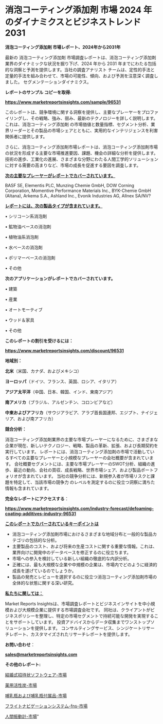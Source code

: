 # 消泡コーティング添加剤 市場 2024 年のダイナミクスとビジネストレンド 2031

<strong>消泡コーティング添加剤 市場レポート、2024年から2031年</strong>

最新の 消泡コーティング添加剤 市場調査レポートは、消泡コーティング添加剤 業界のダイナミックな状況を掘り下げ、2024 年から 2031 年までにわたる包括的な洞察と予測を提供します。当社の調査アナリスト チームは、定性的手法と定量的手法を組み合わせて、市場の可能性、傾向、および予測を注意深く調査しました。 セグメンテーションダイナミクス。



<strong>レポートのサンプル コピーを取得:</strong> <a href=https://www.marketreportsinsights.com/sample/96531>

<strong><u>https://www.marketreportsinsights.com/sample/96531</u></strong></a>

このレポートは、競争環境に関する洞察を提供し、主要なプレーヤーをプロファイリングし、その戦略、強み、弱み、最新のテクノロジーを詳しく説明します。 これは、消泡コーティング添加剤 の市場価値と数量指標、セグメント分析、業界リーダーとその製品の市場シェアとともに、実用的なインテリジェンスを利害関係者に提供します。

さらに、消泡コーティング添加剤市場レポートは、消泡コーティング添加剤市場の状況を形成する主要な市場推進要因、課題、機会の詳細な分析を提供します。 技術の進歩、工業化の進展、さまざまな分野にわたる人間工学的ソリューションに対する需要の高まりなど、市場の成長を促進する要因を調査します。



<strong><u>次の主要なプレーヤーがレポートでカバーされています。</u></strong>

BASF SE, Elementis PLC, Munzing Chemie GmbH, DOW Corning Corporation, Momentive Performance Materials Inc., BYK-Chemie GmbH (Altana), Arkema S.A., Ashland Inc., Evonik Industries AG, Allnex SA/NV?



<strong><u><b>レポートには、次の製品タイプが含まれています。</b></u></strong>

• シリコーン系消泡剤

• 鉱物油ベースの消泡剤

• 植物油系消泡剤

• 水ベースの消泡剤

• ポリマーベースの消泡剤

• その他



<strong><b>次のアプリケーションがレポートでカバーされています。</b></strong>

• 建築

• 産業

• オートモーティブ

• ウッド＆家具

• その他



<strong><b>このレポートの割引を受けるには：</b></strong><a href=https://www.marketreportsinsights.com/discount/96531>

<strong><u>https://www.marketreportsinsights.com/discount/96531</u></strong></a>



<strong>地域別：</strong>



<strong>北米</strong>（米国、カナダ、およびメキシコ）



<strong>ヨーロッパ</strong>（ドイツ、フランス、英国、ロシア、イタリア）



<strong>アジア太平洋</strong>（中国、日本、韓国、インド、東南アジア）



<strong>南アメリカ</strong>（ブラジル、アルゼンチン、コロンビアなど）



<strong>中東およびアフリカ</strong>（サウジアラビア、アラブ首長国連邦、エジプト、ナイジェリア、および南アフリカ）



<strong>競合分析：</strong>

消泡コーティング添加剤業界の主要な市場プレーヤーになるために、さまざまな企業が現在、新しいテクノロジー、戦略、製品の革新、拡張、および長期契約を実行しています。 レポートには、消泡コーティング添加剤の市場で活動しているすべての主要なプレーヤーと小規模なプレーヤーの会社概要が含まれています。 会社概要セグメントには、主要な市場プレーヤーのSWOT分析、組織の進歩、最近の動向、会社の買収、成長戦略、世界市場シェア、および製品ポートフォリオが含まれています。 当社の競争分析には、新規参入者が市場リスクと課題を特定して、当該市場の競争力 のレベルを測定するのに役立つ洞察に満ちた情報も含まれています。



<strong>完全なレポートにアクセスする</strong>：

<a href=https://www.marketreportsinsights.com/industry-forecast/defoaming-coating-additives-industry-96531>

<strong><u>https://www.marketreportsinsights.com/industry-forecast/defoaming-coating-additives-industry-96531</u></strong></a>



<strong><u><b>このレポートでカバーされているキーポイントは</b></u></strong>
<ul>
  <li>消泡コーティング添加剤市場におけるさまざまな地域分布と一般的な製品カテゴリの包括的な分析。</li>
  <li>主要製品のコスト、および将来の生産コストに関する重要な情報。これは、業界向けに開発中のデータベースを修正するのに役立ちます。</li>
  <li>市場への参入を検討している新しい組織の徹底的な内訳分析。</li>
  <li>正確には、最も大規模な企業や中規模の企業は、市場内でどのように経済的成長を遂げているのでしょうか。</li>
  <li>製品の発売とレビューを選択するのに役立つ消泡コーティング添加剤市場の全体的な状態に関する深い研究。</li>
</ul>


<strong><u><b>私たちに関しては：</b></u></strong>

Market Reports Insightsは、市場調査レポートとビジネスインサイトを中小規模および大規模企業に提供する市場調査会社です。 同社は、クライアントがビジネスポリシーを整理し、特定の市場セグメントで持続可能な開発を実現することをサポートしています。 投資アドバイスからデータ収集までワンストップソリューションを提供します。 コンサルティングサービス、シンジケートリサーチレポート、カスタマイズされたリサーチレポートを提供します。



<strong><b>お問い合わせ</b></strong>：

<a href=mailto:sales@marketreportsinsights.com>

<strong><u>sales@marketreportsinsights.com</u></strong></a>



<strong>その他のレポート:</strong>

<a href=https://www.linkedin.com/pulse/結婚式招待状ソフトウェア-市場-2023-推進要因と成長機会-2030-wuntf/>結婚式招待状ソフトウェア-市場</a>

<a href=https://www.linkedin.com/pulse/薬用活性炭-市場-2023-年のダイナミクスとビジネストレンド-2030-pr-news-hub-ytpnf/>薬用活性炭-市場</a>

<a href=https://www.linkedin.com/pulse/哺乳瓶および哺乳瓶付属品-市場-2023-新興市場-将来の動向と市場需要-2030-d4sqf/>哺乳瓶および哺乳瓶付属品-市場</a>

<a href=https://www.linkedin.com/pulse/フライトナビゲーションシステム-fns-市場-2023-推進要因と成長機会-2030-pr-news-hub-e1zwf/>フライトナビゲーションシステム-fns-市場</a>

<a href=https://www.linkedin.com/pulse/人間振動計-市場-2023-swot-分析と成長率-2030-pr-news-hub-kfnaf/>人間振動計-市場</a>"
